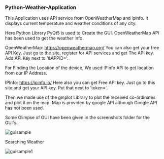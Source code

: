 ### Python-Weather-Application

This Application uses API service from OpenWeatherMap and ipinfo. It displays current temperature and weather conditions of any city.


Here Python Library PyQt5 is used to Create the GUI. 
OpenWeatherMap API has been used to get the weather Info.

OpenWeatherMap: https://openweathermap.org/
You can also get your free API Key. Just go to the site, register for API services and get The API key. Add API Key next to '&APPID='.


For Finding the Location of the device, We used IPInfo API to get location from our IP Address.

IPInfo: https://ipinfo.io/
Here also you can get Free API key. Just go to this site and get your API key. Put that next to 'token='.

Then we made use of the gmplot Library to plot the received co-ordinates and plot it on the map. Map is provided by google API although Google API has not been used.

Some Glimpse of GUI have been given in the screenshots folder for the GUI's.

![guisample](https://user-images.githubusercontent.com/37044020/46648740-07c98800-cbb4-11e8-87b2-77ca0fc5f45f.PNG)

Searching Weather

![guisample1](https://user-images.githubusercontent.com/37044020/46648796-4101f800-cbb4-11e8-8d83-af092705c988.PNG)
